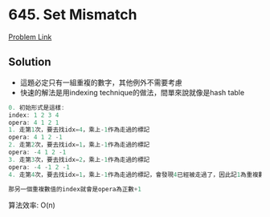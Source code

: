 # 645. Set Mismatch

[Problem Link](https://leetcode.com/problems/set-mismatch/)

## Solution

* 這題必定只有一組重複的數字，其他例外不需要考慮
* 快速的解法是用indexing technique的做法，間單來說就像是hash table
``` cpp
0. 初始形式是這樣: 
index: 1 2 3 4 
opera: 4 1 2 1
1. 走第1次，要去找idx=4，乘上-1作為走過的標記
opera: 4 1 2 -1
2. 走第2次，要去找idx=1，乘上-1作為走過的標記
opera: -4 1 2 -1
3. 走第3次，要去找idx=2，乘上-1作為走過的標記
opera: -4 -1 2 -1
4. 走第4次，要去找idx=1，乘上-1作為走過的標記，會發現4已經被走過了，因此記1為重複數值

那另一個重複數值的index就會是opera為正數+1
```

算法效率: O(n)<br>
